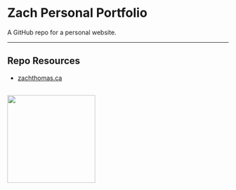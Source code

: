 # Zach Personal Portfolio

A GitHub repo for a personal website. 

***

## Repo Resources

* [zachthomas.ca](https://zachthomas.ca)

<br>
<a href="https://codeadam.ca">
<img src="https://cdn.codeadam.ca/images@1.0.0/codeadam-logo-coloured-horizontal.png" width="200">
</a>
